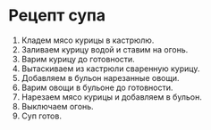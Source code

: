 # Рецепт супа

1. Кладем мясо курицы в кастрюлю.
2. Заливаем курицу водой и ставим на огонь.
2. Варим курицу до готовности.
3. Вытаскиваем из кастрюли сваренную курицу.
4. Добавляем в бульон нарезанные овощи.
5. Варим овощи в бульоне до готовности.
6. Нарезаем мясо курицы и добавляем в бульон.
7. Выключаем огонь.
7. Суп готов.
